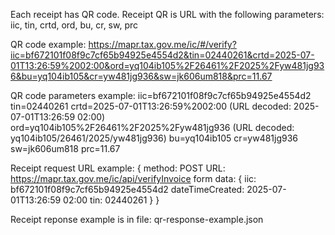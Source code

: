 Each receipt has QR code. Receipt QR is URL with the following parameters:
iic, tin, crtd, ord, bu, cr, sw, prc

QR code example: https://mapr.tax.gov.me/ic/#/verify?iic=bf672101f08f9c7cf65b94925e4554d2&tin=02440261&crtd=2025-07-01T13:26:59%2002:00&ord=yq104ib105%2F26461%2F2025%2Fyw481jg936&bu=yq104ib105&cr=yw481jg936&sw=jk606um818&prc=11.67


QR code parameters example:
iic=bf672101f08f9c7cf65b94925e4554d2
tin=02440261
crtd=2025-07-01T13:26:59%2002:00 (URL decoded: 2025-07-01T13:26:59 02:00)
ord=yq104ib105%2F26461%2F2025%2Fyw481jg936 (URL decoded: yq104ib105/26461/2025/yw481jg936)
bu=yq104ib105
cr=yw481jg936
sw=jk606um818
prc=11.67

Receipt request URL example: {
    method: POST
    URL: https://mapr.tax.gov.me/ic/api/verifyInvoice
    form data: {
        iic: bf672101f08f9c7cf65b94925e4554d2
        dateTimeCreated: 2025-07-01T13:26:59 02:00
        tin: 02440261
    }
}

Receipt reponse example is in file: qr-response-example.json
